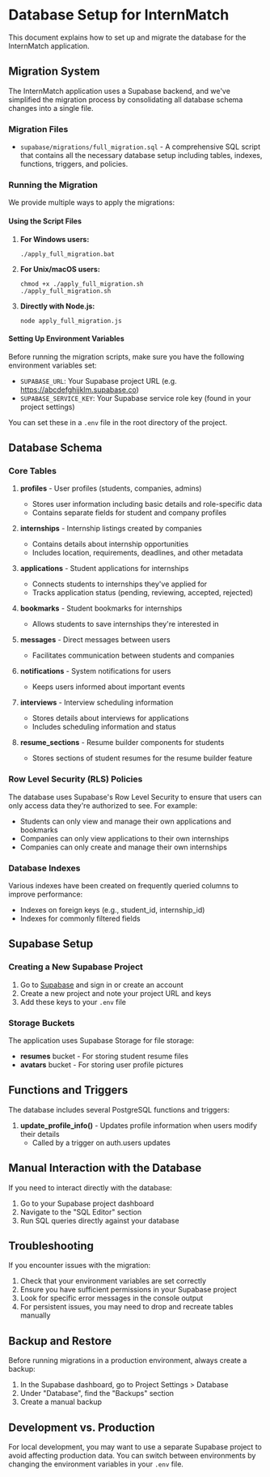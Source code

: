 # Database Setup for InternMatch

This document explains how to set up and migrate the database for the InternMatch application.

## Migration System

The InternMatch application uses a Supabase backend, and we've simplified the migration process by consolidating all database schema changes into a single file.

### Migration Files

- `supabase/migrations/full_migration.sql` - A comprehensive SQL script that contains all the necessary database setup including tables, indexes, functions, triggers, and policies.

### Running the Migration

We provide multiple ways to apply the migrations:

#### Using the Script Files

1. **For Windows users:**
   ```
   ./apply_full_migration.bat
   ```

2. **For Unix/macOS users:**
   ```
   chmod +x ./apply_full_migration.sh
   ./apply_full_migration.sh
   ```

3. **Directly with Node.js:**
   ```
   node apply_full_migration.js
   ```

#### Setting Up Environment Variables

Before running the migration scripts, make sure you have the following environment variables set:

- `SUPABASE_URL`: Your Supabase project URL (e.g. https://abcdefghijklm.supabase.co)
- `SUPABASE_SERVICE_KEY`: Your Supabase service role key (found in your project settings)

You can set these in a `.env` file in the root directory of the project.

## Database Schema

### Core Tables

1. **profiles** - User profiles (students, companies, admins)
   - Stores user information including basic details and role-specific data
   - Contains separate fields for student and company profiles

2. **internships** - Internship listings created by companies
   - Contains details about internship opportunities
   - Includes location, requirements, deadlines, and other metadata

3. **applications** - Student applications for internships
   - Connects students to internships they've applied for
   - Tracks application status (pending, reviewing, accepted, rejected)

4. **bookmarks** - Student bookmarks for internships
   - Allows students to save internships they're interested in

5. **messages** - Direct messages between users
   - Facilitates communication between students and companies

6. **notifications** - System notifications for users
   - Keeps users informed about important events

7. **interviews** - Interview scheduling information
   - Stores details about interviews for applications
   - Includes scheduling information and status

8. **resume_sections** - Resume builder components for students
   - Stores sections of student resumes for the resume builder feature

### Row Level Security (RLS) Policies

The database uses Supabase's Row Level Security to ensure that users can only access data they're authorized to see. For example:

- Students can only view and manage their own applications and bookmarks
- Companies can only view applications to their own internships
- Companies can only create and manage their own internships

### Database Indexes

Various indexes have been created on frequently queried columns to improve performance:

- Indexes on foreign keys (e.g., student_id, internship_id)
- Indexes for commonly filtered fields

## Supabase Setup

### Creating a New Supabase Project

1. Go to [Supabase](https://supabase.com/) and sign in or create an account
2. Create a new project and note your project URL and keys
3. Add these keys to your `.env` file

### Storage Buckets

The application uses Supabase Storage for file storage:

- **resumes** bucket - For storing student resume files
- **avatars** bucket - For storing user profile pictures

## Functions and Triggers

The database includes several PostgreSQL functions and triggers:

1. **update_profile_info()** - Updates profile information when users modify their details
   - Called by a trigger on auth.users updates

## Manual Interaction with the Database

If you need to interact directly with the database:

1. Go to your Supabase project dashboard
2. Navigate to the "SQL Editor" section
3. Run SQL queries directly against your database

## Troubleshooting

If you encounter issues with the migration:

1. Check that your environment variables are set correctly
2. Ensure you have sufficient permissions in your Supabase project
3. Look for specific error messages in the console output
4. For persistent issues, you may need to drop and recreate tables manually

## Backup and Restore

Before running migrations in a production environment, always create a backup:

1. In the Supabase dashboard, go to Project Settings > Database
2. Under "Database", find the "Backups" section
3. Create a manual backup

## Development vs. Production

For local development, you may want to use a separate Supabase project to avoid affecting production data. You can switch between environments by changing the environment variables in your `.env` file. 